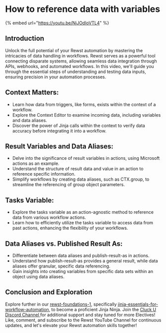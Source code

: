 # How to reference data with variables

{% embed url="https://youtu.be/NjJOdIoVTL4" %}

## Introduction

Unlock the full potential of your Rewst automation by mastering the intricacies of data handling in workflows. Rewst serves as a powerful tool connecting disparate systems, allowing seamless data integration through APIs, webhooks, and automated workflows. In this video, we'll guide you through the essential steps of understanding and testing data inputs, ensuring precision in your automation processes.

## **Context Matters:**

* Learn how data from triggers, like forms, exists within the context of a workflow.
* Explore the Context Editor to examine incoming data, including variables and data aliases.
* Discover the power of Jinja calls within the context to verify data accuracy before integrating it into a workflow.

## **Result Variables and Data Aliases:**

* Delve into the significance of result variables in actions, using Microsoft actions as an example.
* Understand the structure of result data and value in an action to reference specific information.
* Simplify workflows by creating data aliases, such as CTX.group, to streamline the referencing of group object parameters.

## **Tasks Variable:**

* Explore the tasks variable as an action-agnostic method to reference data from various workflow actions.
* Learn how to efficiently utilize the tasks variable to access data from past actions, enhancing the flexibility of your workflows.

## **Data Aliases vs. Published Result As:**

* Differentiate between data aliases and publish-result-as in actions.
* Understand how publish-result-as provides a general result, while data aliases offer granular, specific data referencing.
* Gain insights into creating variables from specific data sets within an object using data aliases.

## Conclusion and Exploration

Explore further in our [rewst-foundations-1](../rewst-foundations-1/ "mention"), specifically  [jinja-essentials-for-workflow-automation](../rewst-foundations-1/jinja-essentials-for-workflow-automation/ "mention"), to become a proficient Jinja Ninja. Join the [Cluck U Discord Channel ](https://discord.com/channels/936789089703845988/1121465945295167588)for additional support and stay tuned for more Electives! Like, comment, and subscribe to the Rewst YouTube Channel for continuous updates, and let's elevate your Rewst automation skills together!
